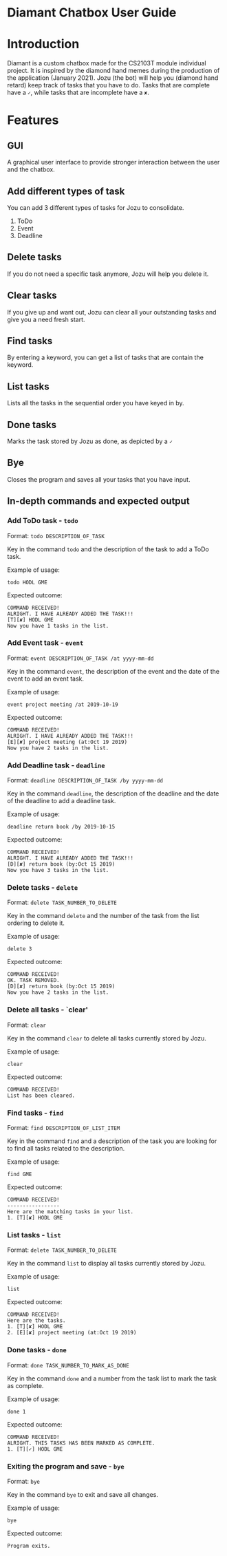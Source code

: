 # Diamant Chatbox User Guide

# Introduction
Diamant is a custom chatbox made for the CS2103T module individual project. 
It is inspired by the diamond hand memes during the production of the application (January 2021).
Jozu (the bot) will help you (diamond hand retard) keep track of tasks that you have to do.
Tasks that are complete have a `✓`, while tasks that are incomplete have a `✘`.

# Features 
## GUI
A graphical user interface to provide stronger interaction between the user and the chatbox.

## Add different types of task
You can add 3 different types of tasks for Jozu to consolidate.
1. ToDo 
2. Event
3. Deadline

## Delete tasks
If you do not need a specific task anymore, Jozu will help you delete it.

## Clear tasks
If you give up and want out, Jozu can clear all your outstanding tasks and give you a need fresh start.

## Find tasks
By entering a keyword, you can get a list of tasks that are contain the keyword.

## List tasks
Lists all the tasks in the sequential order you have keyed in by.

## Done tasks
Marks the task stored by Jozu as done, as depicted by a `✓`
## Bye
Closes the program and saves all your tasks that you have input.

## In-depth commands and expected output
### Add ToDo task - `todo` 

Format: `todo DESCRIPTION_OF_TASK`

Key in the command `todo` and the description of the task to add a ToDo task. 

Example of usage: 

`todo HODL GME`

Expected outcome:
```
COMMAND RECEIVED! 
ALRIGHT. I HAVE ALREADY ADDED THE TASK!!! 
[T][✘] HODL GME 
Now you have 1 tasks in the list.
```
### Add Event task - `event` 

Format: `event DESCRIPTION_OF_TASK /at yyyy-mm-dd`

Key in the command `event`, the description of the event and the date of the event to add an event task. 

Example of usage: 

`event project meeting /at 2019-10-19`

Expected outcome:
```
COMMAND RECEIVED! 
ALRIGHT. I HAVE ALREADY ADDED THE TASK!!! 
[E][✘] project meeting (at:Oct 19 2019)
Now you have 2 tasks in the list.
```

### Add Deadline task - `deadline` 

Format: `deadline DESCRIPTION_OF_TASK /by yyyy-mm-dd`

Key in the command `deadline`, the description of the deadline and the date of the deadline to add a deadline task. 

Example of usage: 

`deadline return book /by 2019-10-15`

Expected outcome:
```
COMMAND RECEIVED! 
ALRIGHT. I HAVE ALREADY ADDED THE TASK!!! 
[D][✘] return book (by:Oct 15 2019)
Now you have 3 tasks in the list.
```
### Delete tasks - `delete` 

Format: `delete TASK_NUMBER_TO_DELETE`

Key in the command `delete` and the number of the task from the list ordering to delete it.

Example of usage: 

`delete 3`

Expected outcome:
```
COMMAND RECEIVED! 
OK. TASK REMOVED.
[D][✘] return book (by:Oct 15 2019)
Now you have 2 tasks in the list.
```
### Delete all tasks - `clear'

Format: `clear`

Key in the command `clear` to delete all tasks currently stored by Jozu.

Example of usage: 

`clear`

Expected outcome:
```
COMMAND RECEIVED! 
List has been cleared.
```
### Find tasks - `find` 

Format: `find DESCRIPTION_OF_LIST_ITEM`

Key in the command `find` and a description of the task you are looking for to find all tasks related to the description.

Example of usage: 

`find GME`

Expected outcome:
```
COMMAND RECEIVED! 
-----------------
Here are the matching tasks in your list.
1. [T][✘] HODL GME 

```


### List tasks - `list` 

Format: `delete TASK_NUMBER_TO_DELETE`

Key in the command `list` to display all tasks currently stored by Jozu.

Example of usage: 

`list`

Expected outcome:
```
COMMAND RECEIVED! 
Here are the tasks.
1. [T][✘] HODL GME 
2. [E][✘] project meeting (at:Oct 19 2019)
```
### Done tasks - `done` 

Format: `done TASK_NUMBER_TO_MARK_AS_DONE`

Key in the command `done` and a number from the task list to mark the task as complete.

Example of usage: 

`done 1`

Expected outcome:
```
COMMAND RECEIVED! 
ALRIGHT. THIS TASKS HAS BEEN MARKED AS COMPLETE.
1. [T][✓] HODL GME 
```
### Exiting the program and save - `bye` 

Format: `bye`

Key in the command `bye` to exit and save all changes.

Example of usage: 

`bye`

Expected outcome:
```
Program exits.
```



